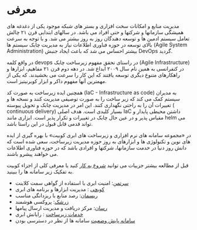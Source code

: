# معرفی

مدیریت منابع و امکانات سخت افزاری و بستر های شبکه موجود یکی از دغدغه های همیشگی سازمانها و شرکتها و حتی افراد می باشد.
در سالهای ابتدایی قرن ۲۱ چالش تعامل سیستم ادمین ها و توسعه دهندگان روز به روز بیشتر می شد. و با توجه به سرعت بالای توسعه در حوزه فناوری اطلاعات نیاز به مدیریت چابک سیستم ها (Agile System Administration) بیشتر احساس می شد که باعث ایجاد جنبش DevOps گردید.

در واقع کلمه devops در راستای تحقق مفهوم زیرساخت چابک (Agile Infrastructure) در کنفرانسی به همین نام سال ۲۰۰۹ ابداع شد. در دهه دوم قرن ۲۱ مفاهیم، ابزارها و راهکارهای متنوع دیگری توسعه یافتند که این کار را سرعت می بخشیدند. که یکی از مهمترین آنها مفهوم داکر و ابزار کوبرنیتیز است.

همچنین ایده زیرساخت به صورت کد (IaC - Infrastructure as code) به مدیران سیستم کمک می کند که زیر ساخت را به صورت توصیفی مدیریت کنند و نسخه ها و تغییرات آن را به راحتی نگهداری کنند. این امر در مدیریت چابک و تحویل پیوسته ( continuous delivery) بسیار کلیدی است. هدف اصلی IaC داشتن محیطی پایدار و مقیاس پذیر و در عین حال چابک در تغییرات و تکرار پذیر است. ابزاری مانند helm می تواند قدمی قابل قبول در این راستا باشد.

در «مجموعه سامانه های نرم افزاری و زیرساخت های ابری کوبیت» با بهره گیری از ایده های نوین و تکنولوژی ها و ابزارهای به روز حوزه مدیریت زیرساخت، سعی شده است که دانش روز دنیا در خدمت سازمانها، شرکتها و افرادی باشد که در حوزه فناوری اطلاعات می خواهند پیشرو باشند.

قبل از مطالعه بیشتر جزییات می توانید [شروع به کار](kubchi/getting-started) کنید یا
معرفی کلی از اجزاء کوبیت به تفکیک زیر سامانه ها را ببینید.

- [سرتمن](certman): امنیت ابری با استفاده از گواهی سمت کلاینت
- [کوبچی](kubchi) : مدیریت ابزارها و برنامه های ابری
- [ریسمان](resmon): رصد منابع با ریزدانگی مناسب
- [زرشک](zereshk): پروکسی هوشمند
- [رسان](resan): مرکز دریافت و مدیریت ارسال پیامها
- [خدمات زیرساخت](iaas) : رایانش ابری
- [سامانه پایش وضعیت](./statuspage) سامانه ها از نظر در دسترسی بودن
